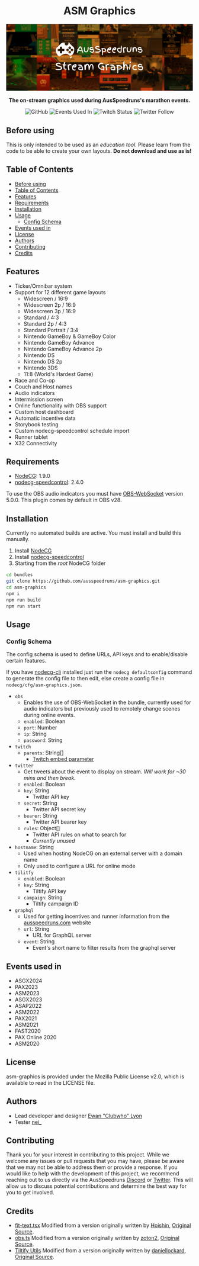 <h1 align="center">ASM Graphics</h1>
<div align="center"><img src="docs/img/ASM-Graphics-Hero.png?raw=true" alt="ASM-Graphics Logo"></div>
<p align="center">
  <strong>The on-stream graphics used during AusSpeedruns's marathon events.</strong>
</p>

<div align="center">

![GitHub](https://img.shields.io/github/license/AusSpeedruns/asm-graphics?style=for-the-badge)
![Events Used In](https://img.shields.io/badge/Events_Used_In-11-c72?style=for-the-badge&logo=data:image/png;base64,iVBORw0KGgoAAAANSUhEUgAAABcAAAAUCAMAAABRYFY8AAAAAXNSR0IArs4c6QAAAARnQU1BAACxjwv8YQUAAAAGUExURf///wAAAFXC034AAAACdFJOU/8A5bcwSgAAAAlwSFlzAAALEwAACxMBAJqcGAAAAF1JREFUKFN1jsERACEIA6X/pg9ICDiH+5CwguOxHflzECmqBEwoOOVVq5nQsxukz6pLRPfdJNe+Gu4nLkHd43z6meY7Tk/UyuM/9D/Gez6oNa/MsAFyHzebCrePmn3lDgD7ObFjrgAAAABJRU5ErkJggg==)
![Twitch Status](https://img.shields.io/twitch/status/ausspeedruns?style=for-the-badge&logo=twitch&logoColor=white)
![Twitter Follow](https://img.shields.io/twitter/follow/ausspeedruns?style=for-the-badge&logo=twitter&logoColor=white&color=1DA1F2)

</div>

## Before using

This is only intended to be used as an _education tool_. Please learn from the code to be able to create your own layouts. **Do not download and use as is!**

## Table of Contents

- [Before using](#before-using)
- [Table of Contents](#table-of-contents)
- [Features](#features)
- [Requirements](#requirements)
- [Installation](#installation)
- [Usage](#usage)
  - [Config Schema](#config-schema)
- [Events used in](#events-used-in)
- [License](#license)
- [Authors](#authors)
- [Contributing](#contributing)
- [Credits](#credits)

## Features

- Ticker/Omnibar system
- Support for 12 different game layouts
  - Widescreen / 16:9
  - Widescreen 2p / 16:9
  - Widescreen 3p / 16:9
  - Standard / 4:3
  - Standard 2p / 4:3
  - Standard Portrait / 3:4
  - Nintendo GameBoy & GameBoy Color
  - Nintendo GameBoy Advance
  - Nintendo GameBoy Advance 2p
  - Nintendo DS
  - Nintendo DS 2p
  - Nintendo 3DS
  - 11:8 (World's Hardest Game)
- Race and Co-op
- Couch and Host names
- Audio indicators
- Intermission screen
- Online functionality with OBS support
- Custom host dashboard
- Automatic incentive data
- Storybook testing
- Custom nodecg-speedcontrol schedule import
- Runner tablet
- X32 Connectivity

## Requirements

- [NodeCG](https://www.nodecg.dev/): 1.9.0
- [nodecg-speedcontrol](https://github.com/speedcontrol): 2.4.0

To use the OBS audio indicators you must have [OBS-WebSocket](https://github.com/obsproject/obs-websocket) version 5.0.0. This plugin comes by default in OBS v28.

## Installation

Currently no automated builds are active. You must install and build this manually.

1. Install [NodeCG](https://www.nodecg.dev/docs/installing)
2. Install [nodecg-speedcontrol](https://github.com/speedcontrol/nodecg-speedcontrol#installation)
3. Starting from the _root_ NodeCG folder

```bash
cd bundles
git clone https://github.com/ausspeedruns/asm-graphics.git
cd asm-graphics
npm i
npm run build
npm run start
```

## Usage

### Config Schema

The config schema is used to define URLs, API keys and to enable/disable certain features.

If you have [nodecg-cli](https://github.com/nodecg/nodecg-cli) installed just run the `nodecg defaultconfig` command to generate the config file to then edit, else create a config file in `nodecg/cfg/asm-graphics.json`.

- `obs`
  - Enables the use of OBS-WebSocket in the bundle, currently used for audio indicators but previously used to remotely change scenes during online events.
  - `enabled`: Boolean
  - `port`: Number
  - `ip`: String
  - `password`: String
- `twitch`
  - `parents`: String[]
    - [Twitch embed parameter](https://dev.twitch.tv/docs/embed/everything#embed-parameters)
- `twitter`
  - Get tweets about the event to display on stream. _Will work for ~30 mins and then break._
  - `enabled`: Boolean
  - `key`: String
    - Twitter API key
  - `secret`: String
    - Twitter API secret key
  - `bearer`: String
    - Twitter API bearer key
  - `rules`: Object[]
    - Twitter API rules on what to search for
    - _Currently unused_
- `hostname`: String
  - Used when hosting NodeCG on an external server with a domain name
  - Only used to configure a URL for online mode
- `tilitfy`
  - `enabled`: Boolean
  - `key`: String
    - Tiltify API key
  - `campaign`: String
    - Tiltify campaign ID
- `graphql`
  - Used for getting incentives and runner information from the [ausspeedruns.com](https://ausspeedruns.com/) website
  - `url`: String
    - URL for GraphQL server
  - `event`: String
    - Event's short name to filter results from the graphql server

## Events used in

- ASGX2024
- PAX2023
- ASM2023
- ASGX2023
- ASAP2022
- ASM2022
- PAX2021
- ASM2021
- FAST2020
- PAX Online 2020
- ASM2020

## License

asm-graphics is provided under the Mozilla Public License v2.0, which is available to read in the LICENSE file.

## Authors

- Lead developer and designer [Ewan "Clubwho" Lyon](https://github.com/EwanLyon)
- Tester [nei\_](https://github.com/neiunderscore)

## Contributing

Thank you for your interest in contributing to this project. While we welcome any issues or pull requests that you may have, please be aware that we may not be able to address them or provide a response. If you would like to help with the development of this project, we recommend reaching out to us directly via the AusSpeedruns [Discord](http://discord.ausspeedruns.com/) or [Twitter](http://twitter.ausspeedruns.com/). This will allow us to discuss potential contributions and determine the best way for you to get involved.

## Credits

- [fit-text.tsx](https://github.com/ausspeedruns/asm-graphics/blob/main/src/graphics/elements/fit-text.tsx) Modified from a version originally written by [Hoishin](https://github.com/Hoishin), [Original Source](https://github.com/JapaneseRestream/jr-layouts/blob/master/src/browser/graphics/components/fit-text.tsx).
- [obs.ts](https://github.com/ausspeedruns/asm-graphics/blob/main/src/extensions/util/obs.ts) Modified from a version originally written by [zoton2](https://github.com/zoton2), [Original Source](https://github.com/esamarathon/esa-layouts/blob/master/src/extension/util/obs.ts).
- [Tiltify Utils](https://github.com/ausspeedruns/asm-graphics/tree/main/src/extensions/donations/util) Modified from a version originally written by [daniellockard](https://github.com/daniellockard), [Original Source](https://github.com/daniellockard/tiltify-api-client).
